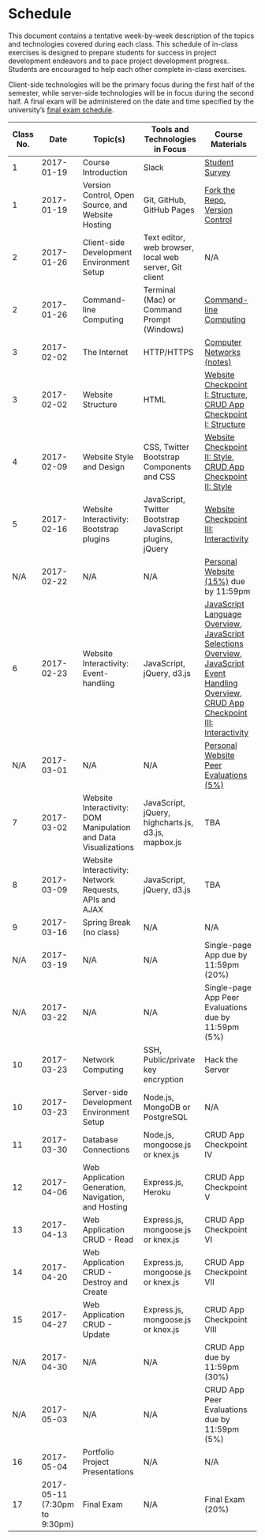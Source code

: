 # Schedule

This document contains a tentative week-by-week description of the topics and technologies covered during each class. This schedule of in-class exercises is designed to prepare students for success in project development endeavors and to pace project development progress. Students are encouraged to help each other complete in-class exercises.

Client-side technologies will be the primary focus during the first half of the semester, while server-side technologies will be in focus during the second half. A final exam will be administered on the date and time specified by the university’s [final exam schedule](http://www.southernct.edu/academics/Spring%202017%20TENTATIVE%20Final%20Exam%20Schedule%20Grid%201%2010%202017.pdf).

Class No. | Date | Topic(s) | Tools and Technologies in Focus | Course Materials
--- | --- | --- | --- | ---
1 | 2017-01-19 | Course Introduction | Slack | [Student Survey](https://goo.gl/forms/SuSZlzDWMxjTFA9j2)
1 | 2017-01-19 | Version Control, Open Source, and Website Hosting | Git, GitHub, GitHub Pages | [Fork the Repo](/exercises/open-source/exercise.md), [Version Control](/exercises/version-control/exercise.md)
2 | 2017-01-26 | Client-side Development Environment Setup | Text editor, web browser, local web server, Git client | N/A
2 | 2017-01-26 | Command-line Computing | Terminal (Mac) or Command Prompt (Windows) | [Command-line Computing](/exercises/command-line-computing/exercise.md)
3 | 2017-02-02 | The Internet | HTTP/HTTPS | [Computer Networks (notes)](/notes/computer-networks/notes.md)
3 | 2017-02-02 | Website Structure | HTML | [Website Checkpoint I: Structure](/projects/personal-website/checkpoints/structure/checkpoint.md), [CRUD App Checkpoint I: Structure](/projects/crud-application/checkpoints/structure/checkpoint.md)
4 | 2017-02-09 | Website Style and Design | CSS, Twitter Bootstrap Components and CSS | [Website Checkpoint II: Style](/projects/personal-website/checkpoints/style/checkpoint.md), [CRUD App Checkpoint II: Style](/projects/crud-application/checkpoints/style/checkpoint.md)
5 | 2017-02-16 | Website Interactivity: Bootstrap plugins | JavaScript, Twitter Bootstrap JavaScript plugins, jQuery | [Website Checkpoint III: Interactivity](/projects/personal-website/checkpoints/interactivity/checkpoint.md)
N/A | 2017-02-22 | N/A | N/A | [Personal Website (15%)](/projects/personal-website/project.md) due by 11:59pm
6 | 2017-02-23 | Website Interactivity: Event-handling | JavaScript, jQuery, d3.js | [JavaScript Language Overview](/notes/javascript/client-side/notes.md), [JavaScript Selections Overview](/notes/javascript/client-side/selections.md), [JavaScript Event Handling Overview](/notes/javascript/client-side/event-handling.md), [CRUD App Checkpoint III: Interactivity](/projects/crud-application/checkpoints/interactivity/checkpoint.md)
N/A | 2017-03-01 | N/A | N/A | [Personal Website Peer Evaluations (5%)](/projects/personal-website/peer-evaluation.md)
7 | 2017-03-02 | Website Interactivity: DOM Manipulation and Data Visualizations | JavaScript, jQuery, highcharts.js, d3.js, mapbox.js | TBA
8 | 2017-03-09 | Website Interactivity: Network Requests, APIs and AJAX | JavaScript, jQuery, d3.js | TBA
9 | 2017-03-16 | Spring Break (no class) | N/A | N/A
N/A | 2017-03-19 | N/A | N/A | Single-page App due by 11:59pm (20%)
N/A | 2017-03-22 | N/A | N/A | Single-page App Peer Evaluations due by 11:59pm (5%)
10 | 2017-03-23 | Network Computing | SSH, Public/private key encryption | Hack the Server
10 | 2017-03-23 | Server-side Development Environment Setup | Node.js, MongoDB or PostgreSQL | N/A
11 | 2017-03-30 | Database Connections | Node.js, mongoose.js or knex.js | CRUD App Checkpoint IV
12 | 2017-04-06 | Web Application Generation, Navigation, and Hosting | Express.js, Heroku | CRUD App Checkpoint V
13 | 2017-04-13 | Web Application CRUD - Read | Express.js, mongoose.js or knex.js | CRUD App Checkpoint VI
14 | 2017-04-20 | Web Application CRUD - Destroy and Create | Express.js, mongoose.js or knex.js | CRUD App Checkpoint VII
15 | 2017-04-27 | Web Application CRUD - Update | Express.js, mongoose.js or knex.js | CRUD App Checkpoint VIII
N/A | 2017-04-30 | N/A | N/A | CRUD App due by 11:59pm (30%)
N/A | 2017-05-03 | N/A | N/A | CRUD App Peer Evaluations due by 11:59pm (5%)
16 | 2017-05-04 | Portfolio Project Presentations | N/A | N/A
17 | 2017-05-11 (7:30pm to 9:30pm) | Final Exam | N/A | Final Exam (20%)
